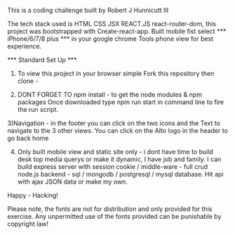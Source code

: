 This is a coding challenge built by Robert J Hunnicutt III

The tech stack used is HTML CSS JSX REACT.JS react-router-dom, this project was bootstrapped with Create-react-app. Built mobile fist select *** iPhone/6/7/8 plus *** in your google chrome Tools phone view for best experience. 

*** Standard Set Up *** 
1) To view this project in your browser simple Fork this repository then clone -

2) DONT FORGET TO npm install - to get the node modules & npm packages
Once downloaded type npm run start in command line to fire the run script.

3)Navigation - in the footer you can click on the two icons and the Text to navigate to the 3 other views.
You can click on the Alto logo in the header to go back home

4) Only built mobile view and static site only - i dont have time to build desk top media querys or make it dynamic, I have job and family. I can build express server with session cookie / middle-ware - full crud node.js backend - sql / mongodb / postgresql / mysql database. Hit api with ajax JSON data or make my own.

Happy - Hacking!

Please note, the fonts are not for distribution and only provided for this exercise. Any unpermitted use of the fonts provided can be punishable by copyright law!
